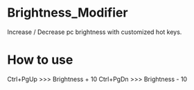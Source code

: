 # Brightness_Modifier
Increase / Decrease pc brightness with customized hot keys.

# How to use
Ctrl+PgUp >>> Brightness + 10
Ctrl+PgDn >>> Brightness - 10
